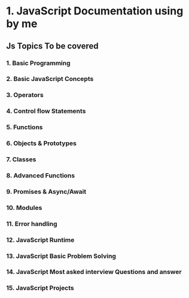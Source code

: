 # 1. JavaScript Documentation using by me

## Js Topics To be covered

### 1. Basic Programming

### 2. Basic JavaScript Concepts

### 3. Operators

### 4. Control flow Statements

### 5. Functions

### 6. Objects & Prototypes

### 7. Classes

### 8. Advanced Functions

### 9. Promises & Async/Await

### 10. Modules

### 11. Error handling

### 12. JavaScript Runtime

### 13. JavaScript Basic Problem Solving

### 14. JavaScript Most asked interview Questions and answer

### 15. JavaScript Projects
